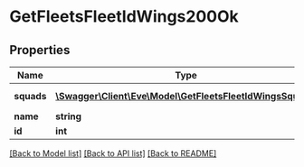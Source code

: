# GetFleetsFleetIdWings200Ok

## Properties
Name | Type | Description | Notes
------------ | ------------- | ------------- | -------------
**squads** | [**\Swagger\Client\Eve\Model\GetFleetsFleetIdWingsSquad[]**](GetFleetsFleetIdWingsSquad.md) | squads array | 
**name** | **string** | name string | 
**id** | **int** | id integer | 

[[Back to Model list]](../README.md#documentation-for-models) [[Back to API list]](../README.md#documentation-for-api-endpoints) [[Back to README]](../README.md)


